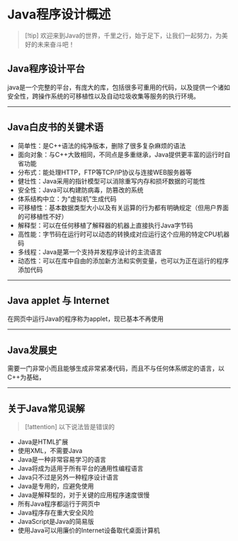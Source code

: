 # **Java程序设计概述**

> [!tip] 欢迎来到Java的世界，千里之行，始于足下，让我们一起努力，为美好的未来奋斗吧！

## Java程序设计平台

java是一个完整的平台，有庞大的库，包括很多可重用的代码，以及提供一个诸如安全性，跨操作系统的可移植性以及自动垃圾收集等服务的执行环境。

---

## Java白皮书的关键术语

- 简单性：是C++语法的纯净版本，删除了很多复杂麻烦的语法
- 面向对象：与C++大致相同，不同点是多重继承，Java提供更丰富的运行时自省功能
- 分布式：能处理HTTP，FTP等TCP/IP协议与连接WEB服务器等
- 健壮性：Java采用的指针模型可以消除重写内存和损坏数据的可能性
- 安全性：Java可以构建防病毒，防篡改的系统
- 体系结构中立：为“虚拟机”生成代码
- 可移植性：基本数据类型大小以及有关运算的行为都有明确规定（但用户界面的可移植性不好）
- 解释型：可以在任何移植了解释器的机器上直接执行Java字节码
- 高性能：字节码在运行时可以动态的转换成对应运行这个应用的特定CPU机器码
- 多线程：Java是第一个支持并发程序设计的主流语言
- 动态性：可以在库中自由的添加新方法和实例变量，也可以为正在运行的程序添加代码

---

## Java applet 与 Internet

在网页中运行Java的程序称为applet，现已基本不再使用

---

## Java发展史

需要一门非常小而且能够生成非常紧凑代码，而且不与任何体系绑定的语言，以C++为基础，

---

## 关于Java常见误解

> [!attention] 以下说法皆是错误的

- Java是HTML扩展
- 使用XML，不需要Java
- Java是一种非常容易学习的语言
- Java将成为适用于所有平台的通用性编程语言
- Java只不过是另外一种程序设计语言
- Java是专用的，应避免使用
- Java是解释型的，对于关键的应用程序速度很慢
- 所有Java程序都运行于网页中
- Java程序存在重大安全风险
- JavaScript是Java的简易版
- 使用Java可以用廉价的Internet设备取代桌面计算机